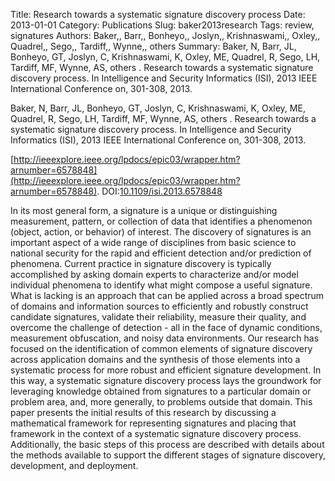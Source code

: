Title: Research towards a systematic signature discovery process
Date: 2013-01-01
Category: Publications
Slug: baker2013research
Tags: review, signatures
Authors: Baker,, Barr,, Bonheyo,, Joslyn,, Krishnaswami,, Oxley,, Quadrel,, Sego,, Tardiff,, Wynne,, others
Summary: Baker, N, Barr, JL, Bonheyo, GT, Joslyn, C, Krishnaswami, K, Oxley, ME, Quadrel, R, Sego, LH, Tardiff, MF, Wynne, AS, others . Research towards a systematic signature discovery process. In Intelligence and Security Informatics (ISI), 2013 IEEE International Conference on, 301-308, 2013.

Baker, N, Barr, JL, Bonheyo, GT, Joslyn, C, Krishnaswami, K, Oxley, ME, Quadrel, R, Sego, LH, Tardiff, MF, Wynne, AS, others . Research towards a systematic signature discovery process. In Intelligence and Security Informatics (ISI), 2013 IEEE International Conference on, 301-308, 2013.

[http://ieeexplore.ieee.org/lpdocs/epic03/wrapper.htm?arnumber=6578848](http://ieeexplore.ieee.org/lpdocs/epic03/wrapper.htm?arnumber=6578848). DOI:[10.1109/isi.2013.6578848](http://dx.doi.org/10.1109/isi.2013.6578848)

In its most general form, a signature is a unique or distinguishing measurement, pattern, or collection of data that identifies a phenomenon (object, action, or behavior) of interest. The discovery of signatures is an important aspect of a wide range of disciplines from basic science to national security for the rapid and efficient detection and/or prediction of phenomena. Current practice in signature discovery is typically accomplished by asking domain experts to characterize and/or model individual phenomena to identify what might compose a useful signature. What is lacking is an approach that can be applied across a broad spectrum of domains and information sources to efficiently and robustly construct candidate signatures, validate their reliability, measure their quality, and overcome the challenge of detection - all in the face of dynamic conditions, measurement obfuscation, and noisy data environments. Our research has focused on the identification of common elements of signature discovery across application domains and the synthesis of those elements into a systematic process for more robust and efficient signature development. In this way, a systematic signature discovery process lays the groundwork for leveraging knowledge obtained from signatures to a particular domain or problem area, and, more generally, to problems outside that domain. This paper presents the initial results of this research by discussing a mathematical framework for representing signatures and placing that framework in the context of a systematic signature discovery process. Additionally, the basic steps of this process are described with details about the methods available to support the different stages of signature discovery, development, and deployment.
